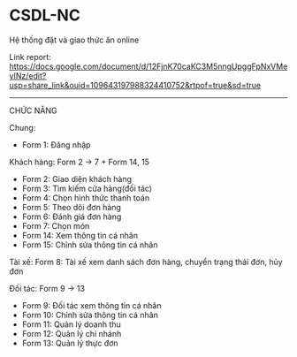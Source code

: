 # CSDL-NC
Hệ thống đặt và giao thức ăn online 

Link report:
https://docs.google.com/document/d/12FjnK70caKC3M5nngUpggFpNxVMeyINz/edit?usp=share_link&ouid=109643197988324410752&rtpof=true&sd=true

-----------
CHỨC NĂNG

Chung:
  + Form 1: Đăng nhập
 
 Khách hàng:
Form 2 -> 7 + Form 14, 15
  + Form 2: Giao diện khách hàng
  + Form 3: Tìm kiếm cửa hàng(đối tác)
  + Form 4: Chọn hình thức thanh toán
  + Form 5: Theo dõi đơn hàng
  + Form 6: Đánh giá đơn hàng
  + Form 7: Chọn món
  + Form 14: Xem thông tin cá nhân
  + Form 15: Chỉnh sửa thông tin cá nhân

  Tài xế:
Form 8: Tài xế xem danh sách đơn hàng, chuyển trạng thái đơn, hủy đơn

  Đối tác:
Form 9 -> 13
  + Form 9: Đối tác xem thông tin cá nhân
  + Form 10: Chỉnh sửa thông tin cá nhân
  + Form 11: Quản lý doanh thu
  + Form 12: Quản lý chi nhánh
  + Form 13: Quản lý thực đơn
